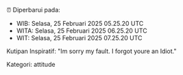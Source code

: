 ⏰ Diperbarui pada:
- WIB: Selasa, 25 Februari 2025 05.25.20 UTC
- WITA: Selasa, 25 Februari 2025 06.25.20 UTC
- WIT: Selasa, 25 Februari 2025 07.25.20 UTC

Kutipan Inspiratif:
"Im sorry my fault. I forgot youre an Idiot."


Kategori: attitude

